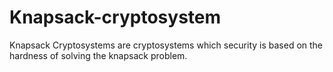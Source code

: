 # Knapsack-cryptosystem
Knapsack Cryptosystems are cryptosystems which security is based on the hardness of solving the knapsack problem.
